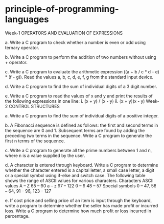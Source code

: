# principle-of-programming-languages
Week-1 OPERATORS AND EVALUATION OF EXPRESSIONS

a.	Write a C program to check whether a number is even or odd using ternary operator.

b.	Write a C program to perform the addition of two numbers without using + operator.

c.	Write a C program to evaluate the arithmetic expression ((a + b / c * d - e) * (f - g)). Read the values a, b, c, d, e, f, g from the standard input device.

d.	Write a C program to find the sum of individual digits of a 3 digit number.

e.	Write a C program to read the values of x and y and print the results of the following expressions in one line: i.	(x + y) / (x - y) ii.	(x + y)(x - y)
Week-2 CONTROL STRUCTURES

a.	Write a C program to find the sum of individual digits of a positive integer.

b.	A Fibonacci sequence is defined as follows: the first and second terms in the sequence are 0 and 1. Subsequent terms are found by adding the preceding two terms in the sequence. Write a C program to generate the first n terms of the sequence.

c.	Write a C program to generate all the prime numbers between 1 and n, where n is a value supplied by the user.

d.	A character is entered through keyboard. Write a C program to determine whether the character entered is a capital letter, a small case letter, a digit or a special symbol using if-else and switch case. The following table shows the range of ASCII values for various characters. Characters	ASCII values A – Z	65 – 90 a – z	97 – 122 0 – 9	48 – 57 Special symbols	0 – 47, 58 – 64, 91 – 96, 123 – 127

e. If cost price and selling price of an item is input through the keyboard, write a program to determine whether the seller has made profit or incurred loss. Write a C program to determine how much profit or loss incurred in percentage.

